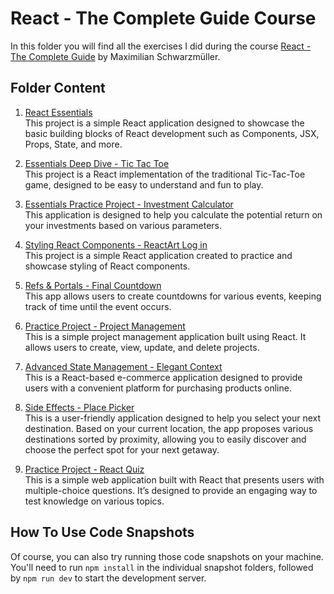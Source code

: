 # React - The Complete Guide Course

In this folder you will find all the exercises I did during the course [React - The Complete Guide](https://acad.link/reactjs) by Maximilian Schwarzmüller.

## Folder Content

1. [React Essentials](/REACT/React%20-%20The%20Complete%20Guide/01%20-%20React%20Essentials/react-essentials)<br>
   This project is a simple React application designed to showcase the basic building blocks of React development  such as Components, JSX, Props, State, and more.

2. [Essentials Deep Dive - Tic Tac Toe](/REACT/React%20-%20The%20Complete%20Guide/02%20-%20Essentials%20Deep%20Dive/tic-tac-toe)<br>
   This project is a React implementation of the traditional Tic-Tac-Toe game, designed to be easy to understand and fun to play.

3. [Essentials Practice Project - Investment Calculator](/REACT/React%20-%20The%20Complete%20Guide/03%20-%20Essentials%20Practice%20Project/investment-calculator)<br>
   This application is designed to help you calculate the potential return on your investments based on various parameters.

4. [Styling React Components - ReactArt Log in](/REACT/React%20-%20The%20Complete%20Guide/04%20-%20Styling%20React%20Components/reactart-login)<br>
   This project is a simple React application created to practice and showcase styling of React components.

5. [Refs & Portals - Final Countdown](/REACT/React%20-%20The%20Complete%20Guide/05%20-%20Refs%20&%20Portals/final-countdown)<br>
   This app allows users to create countdowns for various events, keeping track of time until the event occurs.

6. [Practice Project - Project Management](/REACT/React%20-%20The%20Complete%20Guide/06%20-%20Practice%20Project/project-management)<br>
   This is a simple project management application built using React. It allows users to create, view, update, and delete projects.

7. [Advanced State Management - Elegant Context](/REACT/React%20-%20The%20Complete%20Guide/07%20-%20Advanced%20State%20Management/elegant-context)<br>
   This is a React-based e-commerce application designed to provide users with a convenient platform for purchasing products online.

8. [Side Effects - Place Picker](/REACT/React%20-%20The%20Complete%20Guide/08%20-%20Side%20Effects/place-picker)<br>
   This is a user-friendly application designed to help you select your next destination. Based on your current location, the app proposes various destinations sorted by proximity, allowing you to easily discover and choose the perfect spot for your next getaway.

9. [Practice Project - React Quiz](/REACT/React%20-%20The%20Complete%20Guide/09%20-%20Practice%20Project/react-quiz)<br>
   This is a simple web application built with React that presents users with multiple-choice questions. It’s designed to provide an engaging way to test knowledge on various topics.


## How To Use Code Snapshots

Of course, you can also try running those code snapshots on your machine. You'll need to run `npm install` in the individual snapshot folders, followed by `npm run dev` to start the development server.
